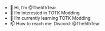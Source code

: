 - 👋 Hi, I’m @The5thTear
- 👀 I’m interested in TOTK Modding
- 🌱 I’m currently learning TOTK Modding
- 📫 How to reach me: Discord: @The5thTear


